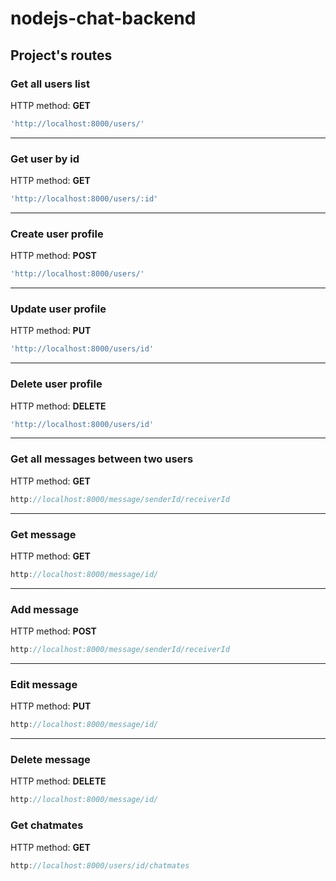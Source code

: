# nodejs-chat-backend

## Project's routes
### Get all users list
HTTP method: **GET**


```javascript
'http://localhost:8000/users/'
```
---

### Get user by id
HTTP method: **GET**


```javascript
'http://localhost:8000/users/:id'
```
---

### Create user profile
HTTP method: **POST**


```javascript
'http://localhost:8000/users/'
```
---

### Update user profile
HTTP method: **PUT**


```javascript
'http://localhost:8000/users/id'
```
---

### Delete user profile
HTTP method: **DELETE**


```javascript
'http://localhost:8000/users/id'
```
---

### Get all messages between two users
HTTP method: **GET**


```javascript
http://localhost:8000/message/senderId/receiverId
```
---

### Get  message
HTTP method: **GET**


```javascript
http://localhost:8000/message/id/
```
---

### Add message
HTTP method: **POST**


```javascript
http://localhost:8000/message/senderId/receiverId
```
---

### Edit message
HTTP method: **PUT**


```javascript
http://localhost:8000/message/id/
```
---

### Delete message
HTTP method: **DELETE**


```javascript
http://localhost:8000/message/id/
```

### Get chatmates
HTTP method: **GET**


```javascript
http://localhost:8000/users/id/chatmates
```
